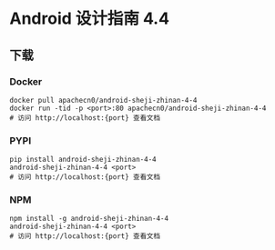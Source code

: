 # Android 设计指南 4.4

## 下载

### Docker

```
docker pull apachecn0/android-sheji-zhinan-4-4
docker run -tid -p <port>:80 apachecn0/android-sheji-zhinan-4-4
# 访问 http://localhost:{port} 查看文档
```

### PYPI

```
pip install android-sheji-zhinan-4-4
android-sheji-zhinan-4-4 <port>
# 访问 http://localhost:{port} 查看文档
```

### NPM

```
npm install -g android-sheji-zhinan-4-4
android-sheji-zhinan-4-4 <port>
# 访问 http://localhost:{port} 查看文档
```